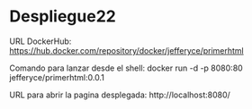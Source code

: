 # Despliegue22

URL DockerHub: https://hub.docker.com/repository/docker/jefferyce/primerhtml

Comando para lanzar desde el shell: docker run -d -p 8080:80 jefferyce/primerhtml:0.0.1

URL para abrir la pagina desplegada: http://localhost:8080/
